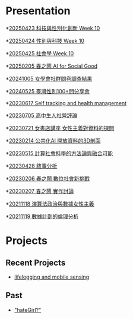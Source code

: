 # Presentation
*[20250423 科技與性別化創新 Week 10]()

*[20250424 性別與科技 Week 10](https://docs.google.com/presentation/d/e/2PACX-1vRu3snJHAmRlo8WmhmPG8iIviLK43i9Nuru-bSvJzwh4w29LLMbbdtpAFq891UhLb6HM5yRSse9Ko0q/pub?start=false&loop=false&delayms=3000)

*[20250425 社會學 Week 10]()

*[20250205 春之鬧 AI for Social Good]()

*[20241005 女學會社群問卷調查結果]()

*[20240525 臺灣性別100+問分享會]()

*[20230617 Self tracking and health management]()

*[20230705 高中生人社營評論]()

*[20230721 女書店講座 女性主義對資料的探問]()

*[20230214 公共化AI 開放資料的3D剖面]()

*[20230515 計算社會科學的方法論與融合可能]()

*[20230428 敘事分析]()

*[20230206 春之鬧 數位社會新挑戰]()

*[20230207 春之鬧 實作討論]()


*[20211118 演算法政治與數據女性主義]()

*[20211119 數據計劃的倫理分析]()


# Projects

## Recent Projects
* [lifelogging and mobile sensing]()

## Past
* ["hateGirl?"]()

